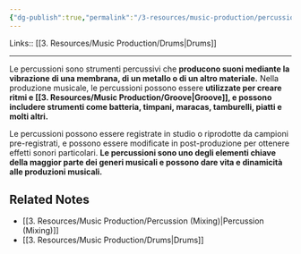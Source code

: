 ```yaml
---
{"dg-publish":true,"permalink":"/3-resources/music-production/percussion/"}
---
```


Links:: [[3. Resources/Music Production/Drums\|Drums]]

---

Le percussioni sono strumenti percussivi che **producono suoni mediante la vibrazione di una membrana, di un metallo o di un altro materiale.** Nella produzione musicale, le percussioni possono essere **utilizzate per creare ritmi e [[3. Resources/Music Production/Groove\|Groove]], e possono includere strumenti come batteria, timpani, maracas, tamburelli, piatti e molti altri.** 

Le percussioni possono essere registrate in studio o riprodotte da campioni pre-registrati, e possono essere modificate in post-produzione per ottenere effetti sonori particolari. **Le percussioni sono uno degli elementi chiave della maggior parte dei generi musicali e possono dare vita e dinamicità alle produzioni musicali.**


## Related Notes

- [[3. Resources/Music Production/Percussion (Mixing)\|Percussion (Mixing)]]
- [[3. Resources/Music Production/Drums\|Drums]]

